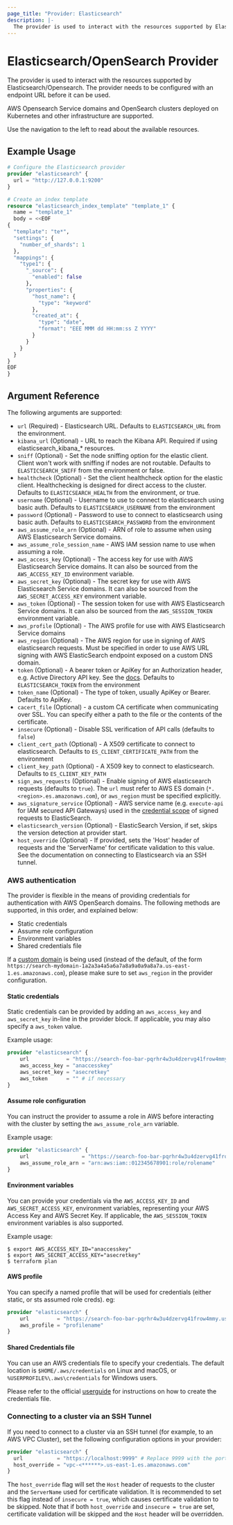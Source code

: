 ```yaml
---
page_title: "Provider: Elasticsearch"
description: |-
  The provider is used to interact with the resources supported by Elasticsearch/Opensearch. The provider needs to be configured with an endpoint URL before it can be used.
---
```


# Elasticsearch/OpenSearch Provider

The provider is used to interact with the resources supported by
Elasticsearch/Opensearch. The provider needs to be configured with an endpoint
URL before it can be used.

AWS Opensearch Service domains and OpenSearch clusters deployed on Kubernetes and other infrastructure are supported.

Use the navigation to the left to read about the available resources.

## Example Usage

```tf
# Configure the Elasticsearch provider
provider "elasticsearch" {
  url = "http://127.0.0.1:9200"
}

# Create an index template
resource "elasticsearch_index_template" "template_1" {
  name = "template_1"
  body = <<EOF
{
  "template": "te*",
  "settings": {
    "number_of_shards": 1
  },
  "mappings": {
    "type1": {
      "_source": {
        "enabled": false
      },
      "properties": {
        "host_name": {
          "type": "keyword"
        },
        "created_at": {
          "type": "date",
          "format": "EEE MMM dd HH:mm:ss Z YYYY"
        }
      }
    }
  }
}
EOF
}
```

## Argument Reference

The following arguments are supported:

* `url` (Required) - Elasticsearch URL. Defaults to `ELASTICSEARCH_URL` from the environment.
* `kibana_url` (Optional) - URL to reach the Kibana API. Required if using elasticsearch_kibana_* resources.
* `sniff` (Optional) - Set the node sniffing option for the elastic client. Client won't work with sniffing if nodes are not routable. Defaults to `ELASTICSEARCH_SNIFF` from the environment or false.
* `healthcheck` (Optional) - Set the client healthcheck option for the elastic client. Healthchecking is designed for direct access to the cluster. Defaults to `ELASTICSEARCH_HEALTH` from the environment, or true.
* `username` (Optional) - Username to use to connect to elasticsearch using basic auth. Defaults to `ELASTICSEARCH_USERNAME` from the environment
* `password` (Optional) - Password to use to connect to elasticsearch using basic auth. Defaults to `ELASTICSEARCH_PASSWORD` from the environment
* `aws_assume_role_arn` (Optional) - ARN of role to assume when using AWS Elasticsearch Service domains.
* `aws_assume_role_session_name` - AWS IAM session name to use when assuming a role.
* `aws_access_key` (Optional) - The access key for use with AWS Elasticsearch Service domains. It can also be sourced from the `AWS_ACCESS_KEY_ID` environment variable.
* `aws_secret_key` (Optional) - The secret key for use with AWS Elasticsearch Service domains. It can also be sourced from the `AWS_SECRET_ACCESS_KEY` environment variable.
* `aws_token` (Optional) - The session token for use with AWS Elasticsearch Service domains. It can also be sourced from the `AWS_SESSION_TOKEN` environment variable.
* `aws_profile` (Optional) - The AWS profile for use with AWS Elasticsearch Service domains
* `aws_region` (Optional) - The AWS region for use in signing of AWS elasticsearch requests. Must be specified in order to use AWS URL signing with AWS ElasticSearch endpoint exposed on a custom DNS domain.
* `token` (Optional) - A bearer token or ApiKey for an Authorization header, e.g. Active Directory API key. See the [docs](https://www.elastic.co/guide/en/elasticsearch/reference/master/token-authentication-services.html). Defaults to `ELASTICSEARCH_TOKEN` from the environment
* `token_name` (Optional) - The type of token, usually ApiKey or Bearer. Defaults to ApiKey.
* `cacert_file` (Optional) - a custom CA certificate when communicating over SSL. You can specify either a path to the file or the contents of the certificate.
* `insecure` (Optional) - Disable SSL verification of API calls (defaults to `false`)
* `client_cert_path` (Optional) - A X509 certificate to connect to elasticsearch. Defaults to `ES_CLIENT_CERTIFICATE_PATH` from the environment
* `client_key_path` (Optional) - A X509 key to connect to elasticsearch. Defaults to `ES_CLIENT_KEY_PATH`
* `sign_aws_requests` (Optional) - Enable signing of AWS elasticsearch requests (defaults to `true`). The `url` must refer to AWS ES domain (`*.<region>.es.amazonaws.com`), or `aws_region` must be specified explicitly.
* `aws_signature_service` (Optional) - AWS service name (e.g. `execute-api` for IAM secured API Gateways) used in the [credential scope](https://docs.aws.amazon.com/general/latest/gr/sigv4_elements.html) of signed requests to ElasticSearch.
* `elasticsearch_version` (Optional) - ElasticSearch Version, if set, skips the version detection at provider start.
* `host_override` (Optional) - If provided, sets the 'Host' header of requests and the 'ServerName' for certificate validation to this value. See the documentation on connecting to Elasticsearch via an SSH tunnel.

### AWS authentication

The provider is flexible in the means of providing credentials for authentication with AWS OpenSearch domains. The following methods are supported, in this order, and explained below:

- Static credentials
- Assume role configuration
- Environment variables
- Shared credentials file

If a [custom domain](https://docs.aws.amazon.com/elasticsearch-service/latest/developerguide/es-customendpoint.html) is being used (instead of the default, of the form `https://search-mydomain-1a2a3a4a5a6a7a8a9a0a9a8a7a.us-east-1.es.amazonaws.com`), please make sure to set `aws_region` in the provider configuration.

#### Static credentials

Static credentials can be provided by adding an `aws_access_key` and `aws_secret_key` in-line in the provider block. If applicable, you may also specify a `aws_token` value.

Example usage:

```tf
provider "elasticsearch" {
    url            = "https://search-foo-bar-pqrhr4w3u4dzervg41frow4mmy.us-east-1.es.amazonaws.com"
    aws_access_key = "anaccesskey"
    aws_secret_key = "asecretkey"
    aws_token      = "" # if necessary
}
```

#### Assume role configuration

You can instruct the provider to assume a role in AWS before interacting with the cluster by setting the `aws_assume_role_arn` variable.

Example usage:

```tf
provider "elasticsearch" {
    url                 = "https://search-foo-bar-pqrhr4w3u4dzervg41frow4mmy.us-east-1.es.amazonaws.com"
    aws_assume_role_arn = "arn:aws:iam::012345678901:role/rolename"
}
```

#### Environment variables

You can provide your credentials via the `AWS_ACCESS_KEY_ID` and `AWS_SECRET_ACCESS_KEY`, environment variables, representing your AWS Access Key and AWS Secret Key. If applicable, the `AWS_SESSION_TOKEN` environment variables is also supported.

Example usage:

```shell
$ export AWS_ACCESS_KEY_ID="anaccesskey"
$ export AWS_SECRET_ACCESS_KEY="asecretkey"
$ terraform plan
```

#### AWS profile

You can specify a named profile that will be used for credentials (either static, or sts assumed role creds).  eg:

```tf
provider "elasticsearch" {
    url         = "https://search-foo-bar-pqrhr4w3u4dzervg41frow4mmy.us-east-1.es.amazonaws.com"
    aws_profile = "profilename"
}
```

#### Shared Credentials file

You can use an AWS credentials file to specify your credentials. The default location is `$HOME/.aws/credentials` on Linux and macOS, or `%USERPROFILE%\.aws\credentials` for Windows users.

Please refer to the official [userguide](https://docs.aws.amazon.com/cli/latest/userguide/cli-config-files.html) for instructions on how to create the credentials file.

### Connecting to a cluster via an SSH Tunnel

If you need to connect to a cluster via an SSH tunnel (for example, to an AWS VPC Cluster), set the following configuration options in your provider:

```tf
provider "elasticsearch" {
  url           = "https://localhost:9999" # Replace 9999 with the port your SSH tunnel is running on
  host_override = "vpc-<******>.us-east-1.es.amazonaws.com"
}
```

The `host_override` flag will set the `Host` header of requests to the cluster and the `ServerName` used for certificate validation. It is recommended to set this flag instead of `insecure = true`, which causes certificate validation to be skipped. Note that if both `host_override` and `insecure = true` are set, certificate validation will be skipped and the `Host` header will be overridden.
